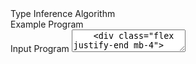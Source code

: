 <script setup>
import {onMounted, ref} from 'vue';
import {ConsoleStdout, WASI} from "@bjorn3/browser_wasi_shim";

const algorithms = ref(null);
const selectedAlgorithm = ref(null);
const autoFilteredAlg = ref([]);

const selectButtonValue = ref({ name: 'Paper' });
const selectButtonValues = ref([{ name: 'Paper' }, { name: 'Extended' }]);

const examples = ref(null);
const selectedExample = ref(null);
const autoFilteredEx = ref([]);

const code = ref('');
const output = ref('');
const loading = ref(false);

let wasmModule = null;
const outputBuffer = ref('');

async function loadWasmModule() {
    if (!wasmModule) {
        try {
            const response = await fetch('/bin.wasm');
            const bytes = await response.arrayBuffer();
            wasmModule = await WebAssembly.compile(bytes);
        } catch (error) {
            console.error('WASM module loading failed:', error);
            output.value = `WASM module loading failed: ${error.message}`;
        }
    }
}

async function runWasm(args) {
    loading.value = true;
    output.value = '';

    try {
        await loadWasmModule();

        const env = [];
        const fds = [
            null, // stdin
            ConsoleStdout.lineBuffered((msg) => {
                outputBuffer.value += `${msg}\n`;
            }),
        ];

        const wasi = new WASI(args, env, fds);
        const instance = await WebAssembly.instantiate(wasmModule, {
            wasi_snapshot_preview1: wasi.wasiImport,
        });

        wasi.start(instance);
        output.value = outputBuffer.value;
        outputBuffer.value = '';
    } catch (error) {
        console.error('error running WASM:', error);
        output.value = `error running WASM: ${error.message}`;
    } finally {
        loading.value = false;
    }
}

function infer() {
    if (!selectedAlgorithm.value || !selectedAlgorithm.value.code) {
        output.value = 'Please select an algorithm';
        return;
    }

    const currentCode = code.value;
    const args = generateArgs(selectedAlgorithm.value.code, currentCode);
    runWasm(args);
}

function generateArgs(algorithmCode, inputCode) {
    switch (algorithmCode) {
        default:
            return ['infer', '--html', '--alg', algorithmCode, inputCode];
    }
}

onMounted(() => {
    algorithms.value = [
        { name: 'Algorithm W', code: 'W' },
        { name: 'Complete and Easy Bidirectional Typechecking for Higher-rank Polymorphism', code: 'DK' },
        { name: 'A Mechanical Formalization of Higher-Ranked Polymorphic Type Inference', code: 'Worklist' },
        { name: 'Elementary Type Inference', code: 'Elementary' },
        { name: 'Fully Grounding Type Inference for the HDM System', code: 'R' },
        { name: 'Greedy Implicit Bounded Quantification', code: 'Bounded' },
        { name: 'Contextual Typing', code: 'Contextual' },
        { name: 'Bidirectional Higher-Rank Polymorphism with Intersection and Union Types', code: 'IU' }
    ];
    examples.value = [
        { name: 'trivial application', code: '(\\x. x) 1' },
        { name: 'let', code: 'let id = \\x. x in id 1' },
        { name: 'let-polymorphism', code: 'let id = \\x. x in (id 1, id True)' },
        { name: 'higher-rank', code: '(\\f. \\x. f x) : (forall a. a -> a) -> Int -> Int' },
        { name: 'higher-rank bounded', code: '(\\f. \\x. f x) : (forall (a <: Int). a -> a) -> Int -> Int' },
        { name: 'explicit type application', code: '(/\\a. (\\x. x) : a -> a) @ (forall a. a -> a)' },
        { name: 'intersection types', code: '(\\f. f True) : ((Int -> Int) & (Bool -> Bool)) -> Bool' },
    ];
});

function searchAlgorithm(event) {
    if (!event.query.trim().length) {
        autoFilteredAlg.value = [...algorithms.value];
    } else {
        autoFilteredAlg.value = algorithms.value.filter((alg) => {
            return alg.name.toLowerCase().startsWith(event.query.toLowerCase());
        });
    }
}

function searchExample(event) {
    if (!event.query.trim().length) {
        autoFilteredEx.value = [...examples.value];
    } else {
        autoFilteredEx.value = examples.value.filter((ex) => {
            return ex.name.toLowerCase().startsWith(event.query.toLowerCase());
        });
    }
}

function handleExampleSelect(event) {
  const selected = event.value;
  if (selected && selected.code) {
    code.value = selected.code;
  }
}

function handleCodeChange(event) {
  code.value = event.target.value;
  selectedExample.value = null;
}

function toggle(e) {
  var node = e.srcElement == undefined ? e.target : e.srcElement;
  var id = node.getAttribute("id");
  var children = document.getElementById("children_" + id),
    cstyle = window.getComputedStyle(children),
    cdispay = cstyle.getPropertyValue("display");
  if (cdispay == "inline") {
    document.getElementById("children_" + id).className = "hidden";
    document.getElementById(id).className = "node interactive collapsed";
  } else {
    document.getElementById("children_" + id).className = "shown";
    document.getElementById(id).className = "node interactive expanded";
  }
}

window.toggle = toggle;
</script>

<style>
  .node {
  }

  .interactive:hover {
    background-color: #CCC;
  }

  .collapsed {
    cursor: pointer;
    color: grey;
    font-weight: bold;
  }

  .expanded {
    cursor: pointer;
    color: #009;
    font-weight: bold;
  }

  .fixed {
    position: static !important;
    color: black;
  }

  .shown {
    display: inline;
  }

  .hidden {
    display: none;
  }
</style>


<div class="flex flex-col gap-2 mb-4">
    <label>Type Inference Algorithm</label>
    <AutoComplete v-model="selectedAlgorithm" :suggestions="autoFilteredAlg" optionLabel="name"
        placeholder="Select Algorithm" dropdown display="chip" @complete="searchAlgorithm($event)" />
</div>

<div class="flex flex-col gap-2 mb-2">
    <label>Example Program</label>
    <div class="flex flex-wrap justify-between items-start gap-4 mb-4">
        <AutoComplete v-model="selectedExample" :suggestions="autoFilteredEx" display="chip"
                      dropdown optionLabel="name" placeholder="(Optional) Load Example"
                      @complete="searchExample($event)"
                      @option-select="handleExampleSelect"/>
    </div>
</div>

<div class="flex flex-col gap-2 mb-4">
    <label>Input Program</label>
    <Textarea v-model="code" class="code" rows="2" spellcheck="false" @input="handleCodeChange"/>
    <div class="flex justify-end mb-4">
        <Button :loading="loading" icon="pi pi-caret-right" label="Infer" type="button" @click="infer"/>
    </div>
</div>

<div class="flex flex-col gap-2 mb-4">
    <label>Inference Output</label>
    <pre class="output" v-html="output"></pre>
</div>
